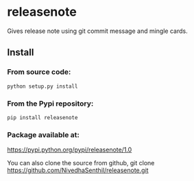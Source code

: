 # releasenote
Gives release note using git commit message and mingle cards.

## Install

### From source code:

```
python setup.py install
```

### From the Pypi repository:

```
pip install releasenote
```

### Package available at: 
https://pypi.python.org/pypi/releasenote/1.0

You can also clone the source from github,
git clone https://github.com/NivedhaSenthil/releasenote.git
